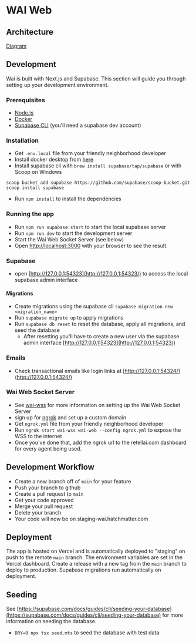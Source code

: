 # WAI Web

## Architecture
[Diagram](https://s.icepanel.io/W7ywJJ89DYtzBE/50WS)

## Development

Wai is built with Next.js and Supabase. This section will guide you through setting up your development environment.

### Prerequisites

- [Node.js](https://nodejs.org/en/)
- [Docker](https://www.docker.com/products/docker-desktop)
- [Supabase CLI](https://supabase.io/docs/guides/cli) (you'll need a supabase dev account)

### Installation

- Get `.env.local` file from your friendly neighborhood developer
- Install docker desktop from [here](https://www.docker.com/products/docker-desktop)
- Install supabase cli with `brew install supabase/tap/supabase` or with Scoop on Windows
```
scoop bucket add supabase https://github.com/supabase/scoop-bucket.git
scoop install supabase
```
- Run `npm install` to install the dependencies

### Running the app

- Run `npm run supabase:start` to start the local supabase server
- Run `npm run dev` to start the development server
- Start the Wai Web Socket Server (see below)
- Open [http://localhost:3000](http://localhost:3000) with your browser to see the result.

### Supabase

- open [http://127.0.0.1:54323](http://127.0.0.1:54323/) to access the local supabase admin interface

#### Migrations

- Create migrations using the supabase cli `supabase migration new <migration_name>`
- Run `supabase migrate up` to apply migrations
- Run `supabase db reset` to reset the database, apply all migrations, and seed the database
  - After resetting you'll have to create a new user via the supabase admin interface [http://127.0.0.1:54323](http://127.0.0.1:54323/)

### Emails
- Check transactional emails like login links at [http://127.0.0.1:54324/](http://127.0.0.1:54324/)

### Wai Web Socket Server
- See [wai-wss](https://github.com/hatchmatterllc/wai-wss) for more information on setting up the Wai Web Socket Server
- sign up for [ngrok](https://ngrok.com/) and set up a custom domain
- Get `ngrok.yml` file from your friendly neighborhood developer
- Run `ngrok start wai-wss wai-web --config ngrok.yml` to expose the WSS to the internet
- Once you've done that, add the ngrok url to the retellai.com dashboard for every agent being used.

## Development Workflow
- Create a new branch off of `main` for your feature
- Push your branch to github
- Create a pull request to `main`
- Get your code approved
- Merge your pull request
- Delete your branch
- Your code will now be on staging-wai.hatchmatter.com

## Deployment
The app is hosted on Vercel and is automatically deployed to "staging" on push to the remote `main` branch. The environment variables are set in the Vercel dashboard. Create a release with a new tag from the `main` branch to deploy to production. Supabase migrations run automatically on deployment.

## Seeding
See [https://supabase.com/docs/guides/cli/seeding-your-database](https://supabase.com/docs/guides/cli/seeding-your-database) for more information on seeding the database.

- `DRY=0 npx tsx seed.mts` to seed the database with test data
